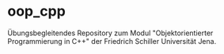 # oop_cpp
Übungsbegleitendes Repository zum Modul "Objektorientierter Programmierung in C++" der Friedrich Schiller Universität Jena.
